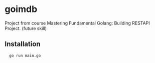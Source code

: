 # goimdb
Project from course Mastering Fundamental Golang: Building RESTAPI Project. (future skill)

## Installation
```sh
  go run main.go
```
